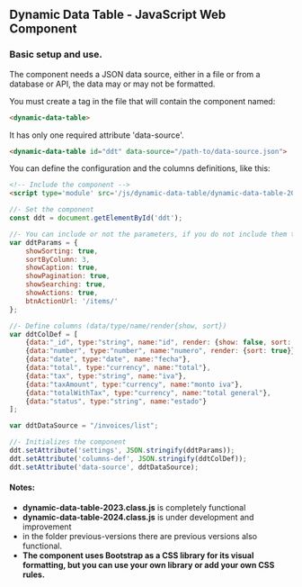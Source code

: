 <h2>Dynamic Data Table - JavaScript Web Component</h2>
<h3>Basic setup and use.</h3>
<p>The component needs a JSON data source, either in a file or from a database or API, the data may or may not be formatted.</p>
<p>You must create a tag in the file that will contain the component named:</p>

```html
<dynamic-data-table>
```
<p>It has only one required attribute 'data-source'.

```html
<dynamic-data-table id="ddt" data-source="/path-to/data-source.json">
```
</p>
<p>You can define the configuration and the columns definitions, like this:</p>

```html
<!-- Include the component -->
<script type='module' src='/js/dynamic-data-table/dynamic-data-table-2024.class.js'></script>
```

```javascript
//- Set the component
const ddt = document.getElementById('ddt');

//- You can include or not the parameters, if you do not include them the component will assign them their default values (false or true).
var ddtParams = {
    showSorting: true,
    sortByColumn: 3,
    showCaption: true,
    showPagination: true,
    showSearching: true,
    showActions: true,
    btnActionUrl: '/items/'
};

//- Define columns (data/type/name/render{show, sort})
var ddtColDef = [
    {data:"_id", type:"string", name:"id", render: {show: false, sort: false}}, //- Required for actions buttons (name:"id")
    {data:"number", type:"number", name:"numero", render: {sort: true}},
    {data:"date", type:"date", name:"fecha"}, 
    {data:"total", type:"currency", name:"total"},
    {data:"tax", type:"string", name:"iva"}, 
    {data:"taxAmount", type:"currency", name:"monto iva"},
    {data:"totalWithTax", type:"currency", name:"total general"},           
    {data:"status", type:"string", name:"estado"}
];

var ddtDataSource = "/invoices/list";

//- Initializes the component
ddt.setAttribute('settings', JSON.stringify(ddtParams));
ddt.setAttribute('columns-def', JSON.stringify(ddtColDef));
ddt.setAttribute('data-source', ddtDataSource);
```
<h4>Notes:</h4>
<ul>
<li><strong>dynamic-data-table-2023.class.js</strong> is completely functional</li>
<li><strong>dynamic-data-table-2024.class.js</strong> is under development and improvement</li>
<li>in the folder previous-versions there are previous versions also functional.</li>
<li><strong>The component uses Bootstrap as a CSS library for its visual formatting, but you can use your own library or add your own CSS rules.</strong></li>
</ul>